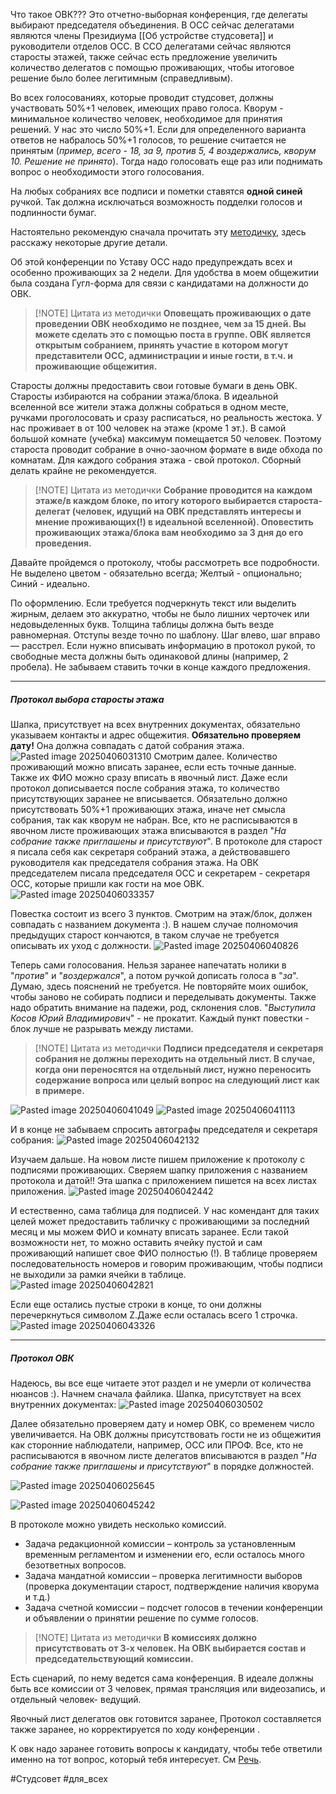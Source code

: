 Что такое ОВК??? Это отчетно-выборная конференция, где делегаты выбирают председателя объединения. В ОСС сейчас делегатами являются члены Президиума [[Об устройстве студсовета]] и руководители отделов ОСС. В ССО делегатами сейчас являются старосты этажей, также сейчас есть предложение увеличить количество делегатов с помощью проживающих, чтобы итоговое решение было более легитимным (справедливым).

Во всех голосованиях, которые проводит студсовет, должны участвовать 50%+1 человек, имеющих право голоса. Кворум - минимальное количество человек, необходимое для принятия решений. У нас это число 50%+1. Если для определенного варианта ответов не набралось 50%+1 голосов, то решение считается не принятым (*пример, всего - 18, за 9, против 5, 4 воздержались, кворум 10. Решение не принято*). Тогда надо голосовать еще раз или поднимать вопрос о необходимости этого голосования. 

На любых собраниях все подписи и пометки ставятся **одной синей** ручкой. Так должна исключаться возможность подделки голосов и подлинности бумаг.

Настоятельно рекомендую сначала прочитать эту [методичку](https://docs.google.com/document/d/1eKerwFo9vV747H_foM8ecBsSyCqNcAG8/edit?tab=t.0), здесь расскажу некоторые другие детали.

Об этой конференции по Уставу ОСС надо предупреждать всех и особенно проживающих за 2 недели.  Для удобства в моем общежитии была создана Гугл-форма для связи с кандидатами на должности до ОВК.

> [!NOTE] Цитата из методички
> **Оповещать проживающих о дате проведении ОВК необходимо не позднее, чем за 15 дней. Вы можете сделать это с помощью поста в группе. ОВК является открытым собранием, принять участие в котором могут представители ОСС, администрации и иные гости, в т.ч. и проживающие общежития.**

Старосты должны предоставить свои готовые бумаги в день ОВК. Старосты избираются на собрании этажа/блока. В идеальной вселенной все жители этажа должны собраться в одном месте, ручками проголосовать и сразу расписаться, но реальность жестока. У нас проживает в от 100 человек на этаже (кроме 1 эт.). В самой большой комнате (учебка) максимум помещается 50 человек. Поэтому староста проводит собрание в очно-заочном формате в виде обхода по комнатам. Для каждого собрания этажа - свой протокол. Сборный делать крайне не рекомендуется.

> [!NOTE] Цитата из методички
> **Собрание проводится на каждом этаже/в каждом блоке, по итогу которого выбирается староста-делегат (человек, идущий на ОВК представлять интересы и мнение проживающих(!) в идеальной вселенной). Оповестить проживающих этажа/блока вам необходимо за 3 дня до его проведения.**

Давайте пройдемся о протоколу, чтобы рассмотреть все подробности.
Не выделено цветом - обязательно всегда;
Желтый - опционально;
Синий - идеально.

По оформлению. Если требуется подчеркнуть текст или выделить жирным, делаем это аккуратно, чтобы не было лишних черточек или недовыделенных букв. Толщина таблицы должна быть везде равномерная. Отступы везде точно по шаблону. Шаг влево, шаг вправо — расстрел. Если нужно вписывать информацию в протокол рукой, то свободные места должны быть одинаковой длины (например, 2 пробела). Не забываем ставить точки в конце каждого предложения.
___
##### Протокол выбора старосты этажа
Шапка, присутствует на всех внутренних документах, обязательно указываем контакты и адрес общежития. **Обязательно проверяем дату!** Она должна совпадать с датой собрания этажа.
![Pasted image 20250406031310](img/Pasted%20image%2020250406031310.png)
Смотрим далее. Количество проживающий можно вписать заранее, если есть точные данные. Также их ФИО можно сразу вписать в явочный лист. 
Даже если протокол дописывается после собрания этажа, то количество присутствующих заранее не вписывается. Обязательно должно присутствовать 50%+1 проживающих этажа, иначе нет смысла собрания, так как кворум не набран.
Все, кто не расписываются в явочном листе проживающих этажа вписываются в раздел "*На собрание также приглашены и присутствуют*".
В протоколе для старост я писала себя как секретаря собраний этажа, а действовавшего руководителя как председателя собрания этажа. На ОВК председателем писала председателя ОСС и секретарем - секретаря ОСС, которые пришли как гости на мое ОВК.
![Pasted image 20250406033357](img/Pasted%20image%2020250406033357.png)

Повестка состоит из всего 3 пунктов. Смотрим на этаж/блок, должен совпадать с названием документа :). 
В нашем случае полномочия предыдущих старост кончаются, в таком случае не требуется описывать их уход с должности.
![Pasted image 20250406040826](img/Pasted%20image%2020250406040826.png)

Теперь сами голосования. Нельзя заранее напечатать нолики в "*против*" и "*воздержался*", а потом ручкой дописать голоса в "*за*". Думаю, здесь пояснений не требуется. Не повторяйте моих ошибок, чтобы заново не собирать подписи и переделывать документы.
Также надо обратить внимание на падежи, род, склонения слов. "*Выступила Косов Юрий Владимирович*" - не прокатит.
Каждый пункт повестки - блок лучше не разрывать между листами.

> [!NOTE] Цитата из методички
> **Подписи председателя и секретаря собрания не должны переходить на отдельный лист. В случае, когда они переносятся на отдельный лист, нужно переносить содержание вопроса или целый вопрос на следующий лист как в примере.**

![Pasted image 20250406041049](img/Pasted%20image%2020250406041049.png)
![Pasted image 20250406041113](img/Pasted%20image%2020250406041113.png)

И в конце не забываем спросить автографы председателя и секретаря собрания:
![Pasted image 20250406042132](img/Pasted%20image%2020250406042132.png)

Изучаем дальше. На новом листе пишем приложение к протоколу с подписями проживающих. Сверяем шапку приложения с названием протокола и датой!! Эта шапка с приложением пишется на всех листах приложения. 
![Pasted image 20250406042442](img/Pasted%20image%2020250406042442.png)

И естественно, сама таблица для подписей. У нас комендант для таких целей может предоставить табличку с проживающими за последний месяц и мы можем ФИО и комнату вписать заранее. Если такой возможности нет, то можно оставить ячейку пустой и сам проживающий напишет свое ФИО полностью (!). В таблице проверяем последовательность номеров и говорим проживающим, чтобы подписи не выходили за рамки ячейки в таблице.
![Pasted image 20250406042821](img/Pasted%20image%2020250406042821.png)

Если еще остались пустые строки в конце, то они должны перечеркнуться символом Z.Даже если осталась всего 1 строчка.
![Pasted image 20250406043326](img/Pasted%20image%2020250406043326.png)

---
##### Протокол ОВК
Надеюсь, вы все еще читаете этот раздел и не умерли от количества нюансов :).
Начнем сначала файлика.
Шапка, присутствует на всех внутренних документах:
![Pasted image 20250406030502](img/Pasted%20image%2020250406030502.png)

Далее обязательно проверяем дату и номер ОВК, со временем число увеличивается.
На ОВК должны присутствовать гости не из общежития как сторонние наблюдатели, например, ОСС или ПРОФ. Все, кто не расписываются в явочном листе делегатов вписываются в раздел "*На собрание также приглашены и присутствуют*" в порядке должностей.

![Pasted image 20250406025645](img/Pasted%20image%2020250406025645.png)



![Pasted image 20250406045242](img/Pasted%20image%2020250406045242.png)




В протоколе можно увидеть несколько комиссий. 
- Задача редакционной комиссии – контроль за установленным временным регламентом и изменении его, если осталось много безответных вопросов. 
- Задача мандатной комиссии – проверка легитимности выборов (проверка документации старост, подтверждение наличия кворума и т.д.)
- Задача счетной комиссии – подсчет голосов в течении конференции и объявлении о принятии решение по сумме голосов.

> [!NOTE] Цитата из методички
> **В комиссиях должно присутствовать от 3-х человек. На ОВК выбирается состав и председательствующий комиссии.**



Есть сценарий, по нему ведется сама конференция. В идеале должны быть все комиссии от 3 человек, прямая трансляция или видеозапись, и отдельный человек- ведущий. 


Явочный лист делегатов овк готовится заранее, Протокол составляется также заранее, но корректируется по ходу конференции .

К овк надо заранее готовить вопросы к кандидату, чтобы тебе ответили именно на тот вопрос, который тебя интересует. См [Речь](studsovet/Речь.md). 

#Студсовет #для_всех 
